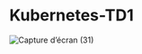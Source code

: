 ﻿# Kubernetes-TD1
![Capture d’écran (31)](https://github.com/Fatma-Hafsa/Kubernetes-TD1/assets/168837547/d278be4d-a068-4c6d-bc1b-ac9e16ba8487)
